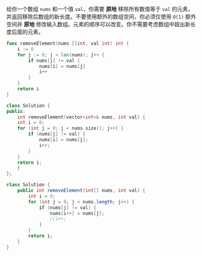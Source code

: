 给你一个数组 `nums` 和一个值 `val`，你需要 **原地** 移除所有数值等于 `val` 的元素，并返回移除后数组的新长度。不要使用额外的数组空间，你必须仅使用 `O(1)` 额外空间并 **原地** 修改输入数组。元素的顺序可以改变。你不需要考虑数组中超出新长度后面的元素。
```Go
func removeElement(nums []int, val int) int {
    i := 0
    for j := 0; j < len(nums); j++ {
        if nums[j] != val {
            nums[i] = nums[j]
            i++
        }
    }
    return i
}
```
```C++
class Solution {
public:
    int removeElement(vector<int>& nums, int val) {
    int i = 0;
    for (int j = 0; j < nums.size(); j++) {
        if (nums[j] != val) {
            nums[i] = nums[j];
            i++;
        }
    }
    return i;
    }
};
```
```java
class Solution {
    public int removeElement(int[] nums, int val) {
        int i = 0;
        for (int j = 0; j < nums.length; j++) {
            if (nums[j] != val) {
                nums[i++] = nums[j];
                //i++;
            }
        }
        return i;
    }
}
```